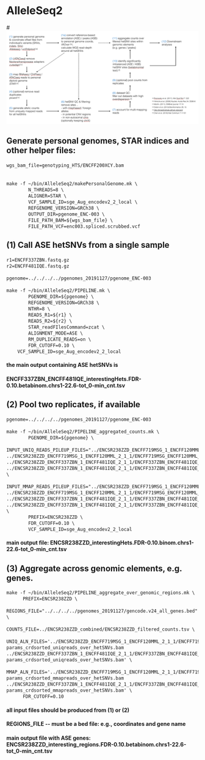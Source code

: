 # AlleleSeq2
#![alt text](docs/workflow.png)

## Generate personal genomes, STAR indices and other helper files:



```
wgs_bam_file=genotyping_HTS/ENCFF200XCY.bam


make -f ~/bin/AlleleSeq2/makePersonalGenome.mk \
        N_THREADS=8 \
        ALIGNER=STAR \
        VCF_SAMPLE_ID=sge_Aug_encodev2_2_local \
        REFGENOME_VERSION=GRCh38 \
        OUTPUT_DIR=pgenome_ENC-003 \
        FILE_PATH_BAM=${wgs_bam_file} \
        FILE_PATH_VCF=enc003.spliced.scrubbed.vcf 
```



## (1) Call ASE hetSNVs from a single sample ###

```
r1=ENCFF337ZBN.fastq.gz
r2=ENCFF481IQE.fastq.gz  

pgenome=../../../../pgenomes_20191127/pgenome_ENC-003

make -f ~/bin/AlleleSeq2/PIPELINE.mk \
        PGENOME_DIR=${pgenome} \
        REFGENOME_VERSION=GRCh38 \
        NTHR=8 \
        READS_R1=${r1} \
        READS_R2=${r2} \
        STAR_readFIlesCommand=zcat \
        ALIGNMENT_MODE=ASE \
        RM_DUPLICATE_READS=on \
        FDR_CUTOFF=0.10 \
	VCF_SAMPLE_ID=sge_Aug_encodev2_2_local
```

#### the main output containing ASE hetSNVs is 
#### ENCFF337ZBN_ENCFF481IQE_interestingHets.FDR-0.10.betabinom.chrs1-22.6-tot_0-min_cnt.tsv





## (2) Pool two replicates, if available ###

```
pgenome=../../../../pgenomes_20191127/pgenome_ENC-003

make -f ~/bin/AlleleSeq2/PIPELINE_aggregated_counts.mk \
        PGENOME_DIR=${pgenome} \
        INPUT_UNIQ_READS_PILEUP_FILES="../ENCSR238ZZD_ENCFF719MSG_1_ENCFF120MML_2_1_1/ENCFF719MSG_ENCFF120MML_hap1_uniqreads.mpileup    ../ENCSR238ZZD_ENCFF719MSG_1_ENCFF120MML_2_1_1/ENCFF719MSG_ENCFF120MML_hap2_uniqreads.mpileup ../ENCSR238ZZD_ENCFF337ZBN_1_ENCFF481IQE_2_1_1/ENCFF337ZBN_ENCFF481IQE_hap1_uniqreads.mpileup ../ENCSR238ZZD_ENCFF337ZBN_1_ENCFF481IQE_2_1_1/ENCFF337ZBN_ENCFF481IQE_hap2_uniqreads.mpileup" \
        INPUT_MMAP_READS_PILEUP_FILES="../ENCSR238ZZD_ENCFF719MSG_1_ENCFF120MML_2_1_1/ENCFF719MSG_ENCFF120MML_hap1_mmapreads.mpileup ../ENCSR238ZZD_ENCFF719MSG_1_ENCFF120MML_2_1_1/ENCFF719MSG_ENCFF120MML_hap2_mmapreads.mpileup ../ENCSR238ZZD_ENCFF337ZBN_1_ENCFF481IQE_2_1_1/ENCFF337ZBN_ENCFF481IQE_hap1_mmapreads.mpileup ../ENCSR238ZZD_ENCFF337ZBN_1_ENCFF481IQE_2_1_1/ENCFF337ZBN_ENCFF481IQE_hap2_mmapreads.mpileup" \
        PREFIX=ENCSR238ZZD \
        FDR_CUTOFF=0.10 \
        VCF_SAMPLE_ID=sge_Aug_encodev2_2_local
```

#### main output file: ENCSR238ZZD_interestingHets.FDR-0.10.binom.chrs1-22.6-tot_0-min_cnt.tsv



## (3) Aggregate across genomic elements, e.g. genes. ### 

```
make -f ~/bin/AlleleSeq2/PIPELINE_aggregate_over_genomic_regions.mk \
	  PREFIX=ENCSR238ZZD \
	  REGIONS_FILE="../../../../pgenomes_20191127/gencode.v24_all_genes.bed" \
	  COUNTS_FILE=../ENCSR238ZZD_combined/ENCSR238ZZD_filtered_counts.tsv \
	  UNIQ_ALN_FILES='../ENCSR238ZZD_ENCFF719MSG_1_ENCFF120MML_2_1_1/ENCFF719MSG_ENCFF120MML_ASE-params_crdsorted_uniqreads_over_hetSNVs.bam ../ENCSR238ZZD_ENCFF337ZBN_1_ENCFF481IQE_2_1_1/ENCFF337ZBN_ENCFF481IQE_ASE-params_crdsorted_uniqreads_over_hetSNVs.bam' \
	  MMAP_ALN_FILES='../ENCSR238ZZD_ENCFF719MSG_1_ENCFF120MML_2_1_1/ENCFF719MSG_ENCFF120MML_ASE-params_crdsorted_mmapreads_over_hetSNVs.bam ../ENCSR238ZZD_ENCFF337ZBN_1_ENCFF481IQE_2_1_1/ENCFF337ZBN_ENCFF481IQE_ASE-params_crdsorted_mmapreads_over_hetSNVs.bam' \
	  FDR_CUTOFF=0.10  
```


#### all input files should be produced from (1) or (2)

####  REGIONS_FILE -- must be a bed file: e.g., coordinates and gene name

#### main output file with ASE genes: ENCSR238ZZD_interesting_regions.FDR-0.10.betabinom.chrs1-22.6-tot_0-min_cnt.tsv 
